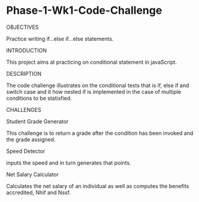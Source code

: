 # Phase-1-Wk1-Code-Challenge
OBJECTIVES

Practice writing if...else if...else statements.

INTRODUCTION

This project aims at practicing on conditional statement in javaScript.

DESCRIPTION

The code challenge illustrates on the conditional tests that is if, else if and switch case and it how nested if is implemented in the case of multiple conditions to be statisfied.

CHALLENGES


Student Grade Generator

This challenge is to return a grade after the condition has been invoked and the grade assigned.

Speed Detector 

inputs the speed and in turn generates that points.

Net Salary Calculator

Calculates the net salary of an individual as well as computes the benefits accredited, Nhif and Nssf.




